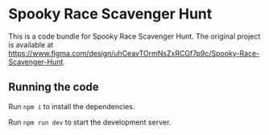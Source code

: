 
  # Spooky Race Scavenger Hunt

  This is a code bundle for Spooky Race Scavenger Hunt. The original project is available at https://www.figma.com/design/uhCeavTOrmNsZxRCGf7p9c/Spooky-Race-Scavenger-Hunt.

  ## Running the code

  Run `npm i` to install the dependencies.

  Run `npm run dev` to start the development server.
  